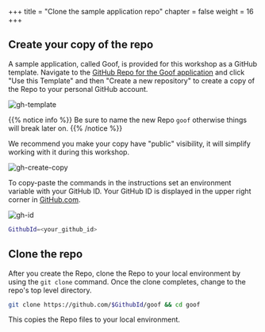 +++
title = "Clone the sample application repo"
chapter = false
weight = 16
+++

## Create your copy of the repo

A sample application, called Goof, is provided for this workshop as a GitHub template. Navigate to the [GitHub Repo for the Goof application](https://github.com/snyk-partners/goof) and click "Use this Template" and then "Create a new repository" to create a copy of the Repo to your personal GitHub account. 


![gh-template](/images/gh-use-template.png)

{{% notice info %}}
Be sure to name the new Repo `goof` otherwise things will break later on.
{{% /notice %}}

We recommend you make your copy have "public" visibility, it will simplify working with it during this workshop.

![gh-create-copy](/images/gh-create-copy.png)

To copy-paste the commands in the instructions set an environment variable with your GitHub ID. Your GitHub ID is displayed in the upper right corner in [GitHub.com](github.com).

![gh-id](/images/gh-id.png)

```sh
GithubId=<your_github_id>
```

## Clone the repo
After you create the Repo, clone the Repo to your local environment by using the `git clone` command. Once the clone completes, change to the repo's top level directory. 

```sh
git clone https://github.com/$GithubId/goof && cd goof
```

This copies the Repo files to your local environment. 
